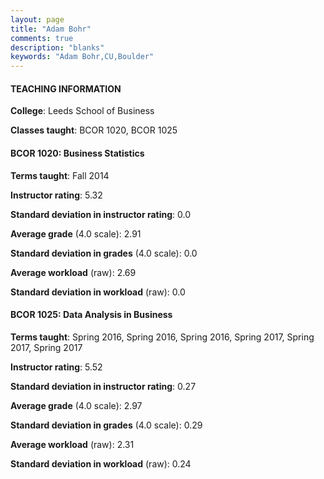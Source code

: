 ```yaml
---
layout: page
title: "Adam Bohr" 
comments: true
description: "blanks"
keywords: "Adam Bohr,CU,Boulder"
---
```

<head>
<script src="https://ajax.googleapis.com/ajax/libs/jquery/2.1.3/jquery.min.js"></script>
<script src="https://dl.dropboxusercontent.com/s/pc42nxpaw1ea4o9/highcharts.js?dl=0"></script>
<!-- <script src="../assets/js/highcharts.js"></script> -->
<style type="text/css">@font-face {
	font-family: "Bebas Neue";
	src: url(https://www.filehosting.org/file/details/544349/BebasNeue Regular.otf) format("opentype");
	}
	h1.Bebas { 
		font-family: "Bebas Neue", Verdana, Tahoma;
	}
</style>
</head>
	   
#### TEACHING INFORMATION

**College**: Leeds School of Business

**Classes taught**: BCOR 1020, BCOR 1025

#### BCOR 1020: Business Statistics

**Terms taught**: Fall 2014

**Instructor rating**: 5.32

**Standard deviation in instructor rating**: 0.0

**Average grade** (4.0 scale): 2.91

**Standard deviation in grades** (4.0 scale): 0.0

**Average workload** (raw): 2.69

**Standard deviation in workload** (raw): 0.0

#### BCOR 1025: Data Analysis in Business

**Terms taught**: Spring 2016, Spring 2016, Spring 2016, Spring 2017, Spring 2017, Spring 2017

**Instructor rating**: 5.52

**Standard deviation in instructor rating**: 0.27

**Average grade** (4.0 scale): 2.97

**Standard deviation in grades** (4.0 scale): 0.29

**Average workload** (raw): 2.31

**Standard deviation in workload** (raw): 0.24

